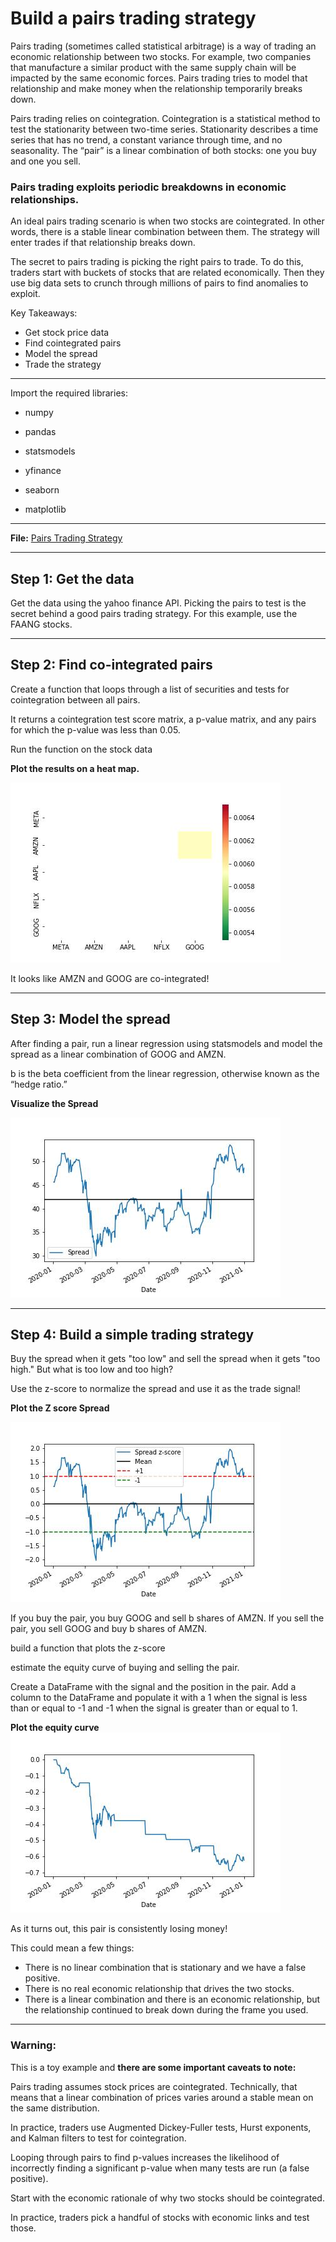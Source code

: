 # Build a pairs trading strategy

Pairs trading (sometimes called statistical arbitrage) is a way of trading an economic relationship between two stocks. For example, two companies that manufacture a similar product with the same supply chain will be impacted by the same economic forces. Pairs trading tries to model that relationship and make money when the relationship temporarily breaks down.

Pairs trading relies on cointegration. Cointegration is a statistical method to test the stationarity between two-time series. Stationarity describes a time series that has no trend, a constant variance through time, and no seasonality. The “pair” is a linear combination of both stocks: one you buy and one you sell.

### Pairs trading exploits periodic breakdowns in economic relationships.

An ideal pairs trading scenario is when two stocks are cointegrated. In other words, there is a stable linear combination between them. The strategy will enter trades if that relationship breaks down.

The secret to pairs trading is picking the right pairs to trade. To do this, traders start with buckets of stocks that are related economically. Then they use big data sets to crunch through millions of pairs to find anomalies to exploit.

Key Takeaways:

- Get stock price data
- Find cointegrated pairs
- Model the spread
- Trade the strategy

---

Import the required libraries:

- numpy

- pandas

- statsmodels

- yfinance

- seaborn

- matplotlib

---

**File:** [Pairs Trading Strategy](PairsTradingStrategy.ipynb)

---
## Step 1: Get the data

Get the data using the yahoo finance API. 
Picking the pairs to test is the secret behind a good pairs trading strategy. For this example, use the FAANG stocks.

---

## Step 2: Find co-integrated pairs

Create a function that  loops through a list of securities and tests for cointegration between all pairs. 

It returns a cointegration test score matrix, a p-value matrix, and any pairs for which the p-value was less than 0.05.

Run the function on the stock data

**Plot the results on a heat map.**

!['heatmap'](./Images/heatmap.jpg)

It looks like AMZN and GOOG are co-integrated!

---

## Step 3: Model the spread

After finding a pair, run a linear regression using statsmodels and model the spread as a linear combination of GOOG and AMZN. 

b is the beta coefficient from the linear regression, otherwise known as the “hedge ratio.”

**Visualize the Spread**

!['Spread'](./Images/spread.jpg)

---


## Step 4: Build a simple trading strategy

Buy the spread when it gets "too low" and sell the spread when it gets "too high."
But what is too low and too high? 

Use the z-score to normalize the spread and use it as the trade signal!

**Plot the Z score Spread**

!['Spread Z Score'](./Images/spreadZScore.jpg)

If you buy the pair, you buy GOOG and sell b shares of AMZN. If you sell the pair, you sell GOOG and buy b shares of AMZN.

build a function that plots the z-score

estimate the equity curve of buying and selling the pair.

Create a DataFrame with the signal and the position in the pair. 
Add a column to the DataFrame and populate it with a 1 when the signal is less than or equal to -1 and -1 when the signal is greater than or equal to 1.

**Plot the equity curve**
!['Equity Curve'](./Images/equityCurve.jpg)

As it turns out, this pair is consistently losing money!

This could mean a few things:
- There is no linear combination that is stationary and we have a false positive. 
- There is no real economic relationship that drives the two stocks.
- There is a linear combination and there is an economic relationship, but the relationship continued to break down during the frame you used.

---

### Warning:

This is a toy example and **there are some important caveats to note:**

Pairs trading assumes stock prices are cointegrated. 
Technically, that means that a linear combination of prices varies around a stable mean on the same distribution. 

In practice, traders use Augmented Dickey-Fuller tests, Hurst exponents, and Kalman filters to test for cointegration.

Looping through pairs to find p-values increases the likelihood of incorrectly finding a significant p-value when many tests are run (a false positive). 

Start with the economic rationale of why two stocks should be cointegrated. 

In practice, traders pick a handful of stocks with economic links and test those.

